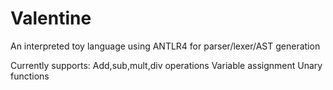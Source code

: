 # Valentine

An interpreted toy language using ANTLR4 for parser/lexer/AST generation

Currently supports:
Add,sub,mult,div operations
Variable assignment
Unary functions